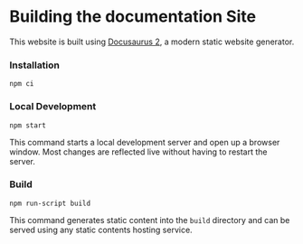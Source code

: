    
# Building the documentation Site

This website is built using [Docusaurus 2](https://v2.docusaurus.io/), a modern static website generator.

### Installation

    npm ci

### Local Development

    npm start

This command starts a local development server and open up a browser window. Most changes are reflected live without having to restart the server.

### Build

    npm run-script build

This command generates static content into the `build` directory and can be served using any static contents hosting service.
